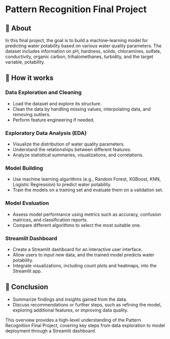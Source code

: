 # Pattern Recognition Final Project

## 🧐 About <a name = "about"></a>
In this final project, the goal is to build a machine-learning model for predicting water potability based on various water quality parameters. The dataset includes information on pH, hardness, solids, chloramines, sulfate, conductivity, organic carbon, trihalomethanes, turbidity, and the target variable, potability.


## 💭 How it works <a name = "working"></a>
### Data Exploration and Cleaning
- Load the dataset and explore its structure.
- Clean the data by handling missing values, interpolating data, and removing outliers.
- Perform feature engineering if needed.

### Exploratory Data Analysis (EDA)
- Visualize the distribution of water quality parameters.
- Understand the relationships between different features.
- Analyze statistical summaries, visualizations, and correlations.

### Model Building
- Use machine learning algorithms (e.g., Random Forest, XGBoost, KNN, Logistic Regression) to predict water potability.
- Train the models on a training set and evaluate them on a validation set.

### Model Evaluation
- Assess model performance using metrics such as accuracy, confusion matrices, and classification reports.
- Compare different algorithms to select the most suitable one.

### Streamlit Dashboard
- Create a Streamlit dashboard for an interactive user interface.
- Allow users to input new data, and the trained model predicts water potability.
- Integrate visualizations, including count plots and heatmaps, into the Streamlit app.

## 🙏 Conclusion <a name = "Conclusion"></a>
- Summarize findings and insights gained from the data.
- Discuss recommendations or further steps, such as refining the model, exploring additional features, or improving data quality.

This overview provides a high-level understanding of the Pattern Recognition Final Project, covering key steps from data exploration to model deployment through a Streamlit dashboard.
